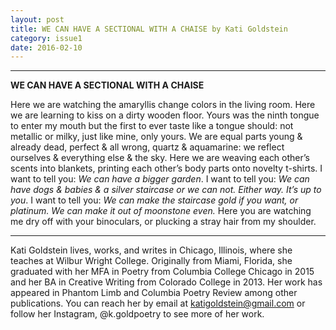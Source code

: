 ```yaml
---
layout: post
title: WE CAN HAVE A SECTIONAL WITH A CHAISE by Kati Goldstein
category: issue1
date: 2016-02-10
---
```


___


**WE CAN HAVE A SECTIONAL WITH A CHAISE**

<p>Here we are watching the amaryllis change colors in the living room. Here 
we are learning to kiss  on a dirty wooden floor. Yours was the ninth 
tongue to enter my mouth but the first to ever taste like a tongue should: 
not metallic or milky, just like mine, only yours. We are equal parts 
young & already dead, perfect & all wrong, quartz & aquamarine: 
we reflect ourselves & everything else & the sky. Here we are weaving 
each other’s scents into blankets, printing each other’s body parts onto 
novelty t-shirts. I want to tell you: <i>We can have a bigger garden</i>. I want
to tell you: <i>We can have dogs & babies & a silver staircase or we can not. 
Either way. It’s up to you</i>. I want to tell you: <i>We can make the staircase 
gold if you want, or platinum. We can make it out of moonstone 
even.</i> Here you are watching me dry off with your binoculars, or plucking 
a stray hair from my shoulder.</P>

___

Kati Goldstein lives, works, and writes in Chicago, Illinois, where she teaches at Wilbur Wright College. Originally from Miami, Florida, she graduated with her MFA in Poetry from Columbia College Chicago in 2015 and her BA in Creative Writing from Colorado College in 2013. Her work has appeared in Phantom Limb and Columbia Poetry Review among other publications. You can reach her by email at katigoldstein@gmail.com or follow her Instagram, @k.goldpoetry to see more of her work.
